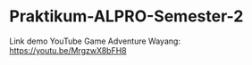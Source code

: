 # Praktikum-ALPRO-Semester-2


Link demo YouTube Game Adventure Wayang:
https://youtu.be/MrgzwX8bFH8
